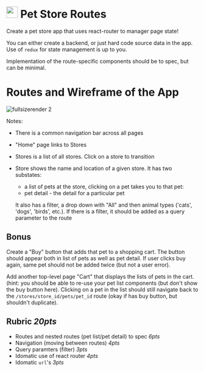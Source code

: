 <img src="https://cloud.githubusercontent.com/assets/478864/22186847/68223ce6-e0b1-11e6-8a62-0e3edc96725e.png" width=30> Pet Store Routes
===

Create a pet store app that uses react-router to manager page state!

You can either create a backend, or just hard code source data in the app. Use of `redux` for state management is up to you.

Implementation of the route-specific components should be to spec, but can be minimal.

# Routes and Wireframe of the App 

![fullsizerender 2](https://cloud.githubusercontent.com/assets/478864/24019680/31606d80-0a56-11e7-8c0b-67e27e829f93.jpg)

Notes:

* There is a common navigation bar across all pages
* "Home" page links to Stores
* Stores is a list of all stores. Click on a store to transition
* Store shows the name and location of a given store. It has two substates:
  * a list of pets at the store, clicking on a pet takes you to that pet:
  * pet detail - the detail for a particular pet
  
  It also has a filter, a drop down with "All" and then animal types ('cats', 'dogs', 'birds', etc.). 
  If there is a filter, it should be added as a query parameter to the route
  
## Bonus 

Create a "Buy" button that adds that pet to a shopping cart. The button should appear both in list of pets as
well as pet detail. If user clicks buy again, same pet should not be added twice (but not a user error).

Add another top-level page "Cart" that displays the lists of pets in the cart. (hint: you should be able to 
re-use your pet list components (but don't show the buy button here). Clicking on a pet in the list should still navigate
back to the `/stores/store_id/pets/pet_id` route (okay if has buy button, but shouldn't duplicate).

## Rubric *20pts*
- Routes and nested routes (pet list/pet detail) to spec *6pts*
- Navigation (moving between routes) *4pts*
- Query paramters (filter) *3pts*
- Idomatic use of react router *4pts*
- Idomatic `url`'s *3pts*
